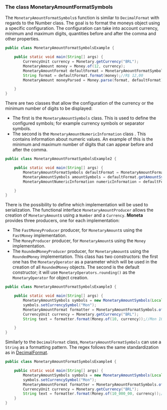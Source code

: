 ### The class MonetaryAmountFormatSymbols

The `MonetaryAmountFormatSymbols`s function is similar to `DecimalFormat` with regards to the Number class. The goal is to format the moneys object using a specific configuration. The configuration can take into account currency, minimum and maximum digits, quantities before and after the comma and other properties.

```java
public class MonetaryAmountFormatSymbolsExample {

    public static void main(String[] args) {
        CurrencyUnit currency = Monetary.getCurrency("BRL");
        MonetaryAmount money = Money.of(12, currency);
        MonetaryAmountFormat defaultFormat = MonetaryAmountFormatSymbols.getDefault();
        String format = defaultFormat.format(money);//R$ 12,00
        MonetaryAmount moneyParsed = Money.parse(format, defaultFormat);//or using defaultFormat.parse(format);

    }
}
```


There are two classes that allow the configuration of the currency or the minimum number of digits to be displayed:

* The first is the `MonetaryAmountSymbols` class. This is used to define the configured symbols; for example currency 
symbols or separator symbols.
* The second is the `MonetaryAmountNumericInformation` class . This contains information about numeric values. An example of this is the minimum and maximum number of digits that can appear before and after the comma.

```java
public class MonetaryAmountFormatSymbolsExample2 {

    public static void main(String[] args) {
        MonetaryAmountFormatSymbols defaultFormat = MonetaryAmountFormatSymbols.getDefault();
        MonetaryAmountSymbols amountSymbols = defaultFormat.getAmountSymbols();
        MonetaryAmountNumericInformation numericInformation = defaultFormat.getNumericInformation();

    }
}
```

There is the possibility to define which implementation will be used to serialization. The functional interface `MonetaryAmountProducer` allows the creation of `MonetaryAmount`s using a `Number` and a `Currency`. **Moneta** provides three producers, one for each implementation:


* The `FastMoneyProducer` producer, for `MonetaryAmount`s using the `FastMoney` implementation.
* The `MoneyProducer` producer, for `MonetaryAmount`s using the `Money` implementation.
* The `RoundedMoneyProducer` producer, for `MonetaryAmount`s using the `RoundedMoney` implementation. This class has two constructors: the first one has the `MonetaryOperator` as a parameter which will be used in the creation of all `RoundedMoney` objects. The second is the default constructor; it will use `MonetaryOperators.rounding()` as the `MonetaryOperator` for object creation.



```java
public class MonetaryAmountFormatSymbolsExample3 {

    public static void main(String[] args) {
        MonetaryAmountSymbols symbols = new MonetaryAmountSymbols(Locale.US);// new MonetaryAmountSymbols();
        symbols.setCurrencySymbol("Mon");
        MonetaryAmountFormat formatter = MonetaryAmountFormatSymbols.of(symbols, new MoneyProducer());
        CurrencyUnit currency = Monetary.getCurrency("BRL");
        String text = formatter.format(Money.of(10, currency));//Mon 10.00

    }
}
```

Similarly to the `DecimalFormat` class, `MonetaryAmountFormatSymbols` can use a `String` as a formatting pattern. The regex follows the same standardization as in [DecimalFormat](http://docs.oracle.com/javase/7/docs/api/java/text/DecimalFormat.html).

```java
public class MonetaryAmountFormatSymbolsExample4 {

    public static void main(String[] args) {
        MonetaryAmountSymbols symbols = new MonetaryAmountSymbols(Locale.US);// new MonetaryAmountSymbols();
        symbols.setCurrencySymbol("Mon");
        MonetaryAmountFormat formatter = MonetaryAmountFormatSymbols.of("¤ ###,###.00", symbols, new MoneyProducer());
        CurrencyUnit currency = Monetary.getCurrency("BRL");
        String text = formatter.format(Money.of(10_000_00, currency));//Mon 1,000,000.00
    }
}
```
